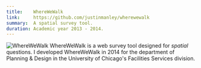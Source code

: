 ```yaml
---
title:    WhereWeWalk
link:     https://github.com/justinmanley/wherewewalk
summary:  A spatial survey tool.
duration: Academic year 2013 - 2014.
---
```

![WhereWeWalk]({{assets}}/images/wherewewalk.png)
WhereWeWalk is a web survey tool designed for *spatial* questions. I developed WhereWeWalk in 2014 for the department of Planning & Design in the University of Chicago's Facilities Services division.